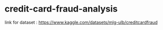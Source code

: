 # credit-card-fraud-analysis
link for dataset : https://www.kaggle.com/datasets/mlg-ulb/creditcardfraud
